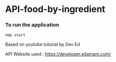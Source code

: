 # API-food-by-ingredient


### To run the application

```shell
nmp start
```

Based on youtube tutorial by Dev Ed


API Website used : https://developer.edamam.com/
